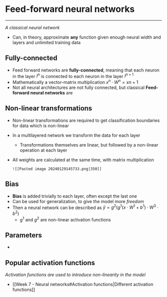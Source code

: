 
# Feed-forward neural networks
---
_A classical neural network_

* Can, in theory, approximate **any** function given enough neural width and layers and unlimited training data
## Fully-connected

* Feed forward networks are **fully-connected**, meaning that each neuron in the layer $I^n$ is connected to each neuron in the layer $I^{n+1}$
* Mathematically a vector-matrix multiplication $x^{n}\cdot W^{n}=x{{n+1}}$
* Not all neural architectures are not fully connected, but classical **Feed-forward neural networks** are

## Non-linear transformations

* Non-linear transformations are required to get classification boundaries for data which is non-linear
* In a multilayered network we transform the data for each layer
	* Transformations themselves are linear, but followed by a non-linear operation at each layer
* All weights are calculated at the same time, with matrix multiplication

	  ![[Pasted image 20240129145733.png|350]]
## Bias

* **Bias** is added trivially to each layer, often except the last one
* Can be used for generalization, to give the model more _freedom_
* Then a neural network can be described as $\hat{y} = g^2(g^{1}(x\cdot W^{1}+b^{1})\cdot W^{3}\cdot b^{2})$
	* $g^{1}$ and $g^2$ are non-linear activation functions


## Parameters

* 


## Popular activation functions
_Activation functions are used to introduce non-linearity in the model_

* [[Week 7 - Neural networks#Activation functions|Different activation functions]]
